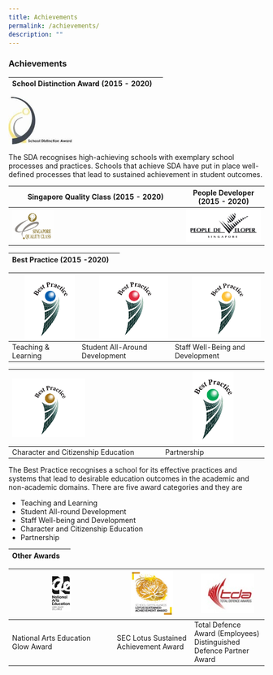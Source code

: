 ```yaml
---
title: Achievements
permalink: /achievements/
description: ""
---
```

### **Achievements**

| School Distinction Award (2015 - 2020) |   |
|---|---|

<img src="/images/sda.png" style="width:25%">

The SDA recognises high-achieving schools with exemplary school processes and practices. Schools that achieve SDA have put in place well-defined processes that lead to sustained achievement in student outcomes.

| Singapore Quality Class (2015 - 2020) | People Developer (2015 - 2020) |
|---|---|
|<img src="/images/SQC.jpg" style="width:25%" align=left> | <img src="/images/pd.png">|

| Best Practice (2015 -2020) |   |
|---|---|

| <img src="/images/achievement4.jpg" style="width:80%" align=right> | <img src="/images/achievement5.jpg" style="width:80%" align=right> | <img src="/images/achievement6.jpg" style="width:80%" align=right> | 
|---|---|---|
|Teaching & Learning	 |  Student All-Around Development | Staff Well-Being and Development |

| <img src="/images/achievement7.jpg" style="width:50%" align=left> | <img src="/images/achievement8.jpg" style="width:43%"> |
|---|---|
| Character and Citizenship Education | Partnership |


The Best Practice recognises a school for its effective practices and systems that lead to desirable education outcomes in the academic and non-academic domains. There are five award categories and they are

* Teaching and Learning
* Student All-round Development
* Staff Well-being and Development
* Character and Citizenship Education
* Partnership

| Other Awards | |
|---|---|

| <img src="/images/achievement9.jpg" style="width:20%"> | <img src="/images/achievement10.jpg" style="width:60%"> | <img src="/images/achievement11.jpg" style="width:80%"> | 
|---|---|---|
| National Arts Education <br> Glow Award	 |  SEC Lotus Sustained <br> Achievement Award | Total Defence Award (Employees) <br> Distinguished Defence Partner Award |